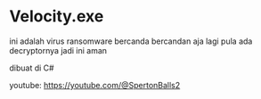 # Velocity.exe

ini adalah virus ransomware bercanda bercandan aja lagi pula ada decryptornya jadi ini aman

dibuat di C#

youtube:
https://youtube.com/@SpertonBalls2
